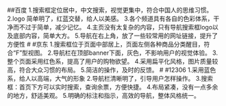 ##百度
1.搜索框定位居中，中文搜索，视觉更集中，符合中国人的思维习惯。
2.logo 简单明了，红蓝交替，给人以美感。
3.各个频道具有各自的色彩体系，干净而不过于简单，减少记忆。
4.主页没有太复杂的内容，只有导航搜索框logo以及底部内容，简单大方。
5.导航在右上角，放了一些较常用的网址链接，提升了方便性
# #京东
1.搜索框位于页面中部居上，页面左侧各种商品分类醒目，符合“F”型视图。
2.导航栏在顶部banner下面，灰色，不影响用户的视觉体验。
3.整个页面采用红色系，提高了用户的购物欲望。
4.采用扁平化风格，图片质量较高，符合大众习惯的布局。
5.简洁的操作，及时的反馈。
# #12306
1.采用蓝色系，给人以高端，大气的形象
2.导航栏清晰明了，引导用户怎样操作。
3.搜索框：首页下方可以实时搜索，查询余票，方便快捷。
4.布局紧凑，没有一点多余的地方，舒适美观。
5.明确的标注和指示，高效的导航，整体风格统一。
